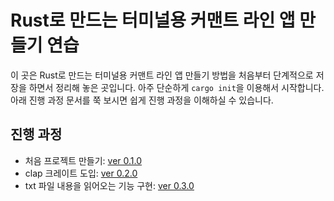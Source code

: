 # Rust로 만드는 터미널용 커맨트 라인 앱 만들기 연습

이 곳은 Rust로 만드는 터미널용 커맨트 라인 앱 만들기 방법을 처음부터 단계적으로 저장을 하면서 정리해 놓은 곳입니다. 아주 단순하게 `cargo init`을 이용해서 시작합니다. 아래 진행 과정 문서를 쭉 보시면 쉽게 진행 과정을 이해하실 수 있습니다.

## 진행 과정

- 처음 프로젝트 만들기: [ver 0.1.0](https://github.com/dialektike/command_line_app_ex/blob/main/doc/ver_0.1.0.md)
- clap 크레이트 도입: [ver 0.2.0](https://github.com/dialektike/command_line_app_ex/blob/main/doc/ver_0.2.0.md)
- txt 파일 내용을 읽어오는 기능 구현: [ver 0.3.0](https://github.com/dialektike/command_line_app_ex/blob/main/doc/ver_0.3.0.md)
